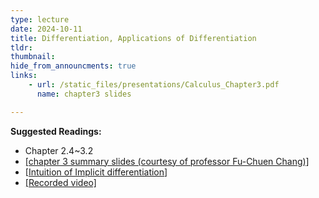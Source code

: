 ```yaml
---
type: lecture
date: 2024-10-11
title: Differentiation, Applications of Differentiation
tldr: 
thumbnail: 
hide_from_announcments: true
links: 
    - url: /static_files/presentations/Calculus_Chapter3.pdf
      name: chapter3 slides

---
```

**Suggested Readings:**
- Chapter 2.4~3.2
- [[chapter 3 summary slides (courtesy of professor Fu-Chuen Chang)]](/nsysu-calculus1/static_files/presentations/chap03_Summary_Chinese.pdf)
- [[Intuition of Implicit differentiation](https://www.3blue1brown.com/lessons/implicit-differentiation)]
- [[Recorded video]](https://youtube.com/playlist?list=PLHNZtBNWQ-86MHzwEltHxB7KnuAOgDhUa&si=2xDS2pgRUk0dEYO4)
